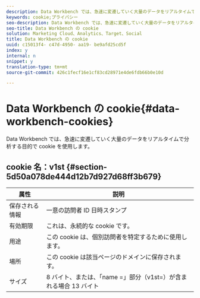 ```yaml
---
description: Data Workbench では、急速に変遷していく大量のデータをリアルタイムで分析する目的で cookie を使用します。
keywords: cookie;プライバシー
seo-description: Data Workbench では、急速に変遷していく大量のデータをリアルタイムで分析する目的で cookie を使用します。
seo-title: Data Workbench の cookie
solution: Marketing Cloud、Analytics、Target、Social
title: Data Workbench の cookie
uuid: c15013f4- c47d-4950- aa19- be9afd25cd5f
index: y
internal: n
snippet: y
translation-type: tm+mt
source-git-commit: 426c1fecf16e1cf83cd28971e4de6fdb66b0e10d

---
```



# Data Workbench の cookie{#data-workbench-cookies}

Data Workbench では、急速に変遷していく大量のデータをリアルタイムで分析する目的で cookie を使用します。

## cookie 名：v1st {#section-5d50a078de444d12b7d927d68ff3b679}

| 属性 | 説明 |
|---|---|
| 保存される情報 | 一意の訪問者 ID 日時スタンプ |
| 有効期限 | これは、永続的な cookie です。 |
| 用途 | この cookie は、個別訪問者を特定するために使用します。 |
| 場所 | この cookie は該当ページのドメインに保存されます。 |
| サイズ | 8 バイト、または、「name =」部分（v1st=）が含まれる場合 13 バイト |

